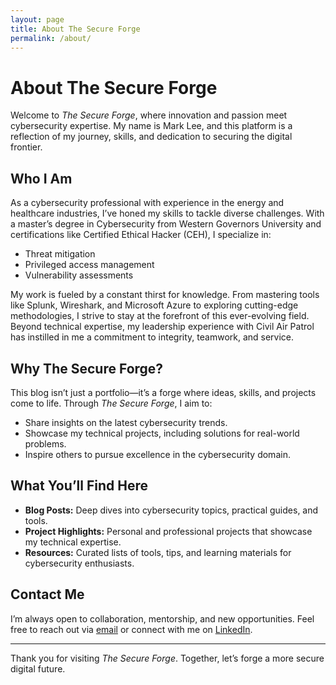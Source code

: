 ```yaml
---
layout: page
title: About The Secure Forge
permalink: /about/
---
```


# About The Secure Forge  

Welcome to *The Secure Forge*, where innovation and passion meet cybersecurity expertise. My name is Mark Lee, and this platform is a reflection of my journey, skills, and dedication to securing the digital frontier.  

## Who I Am  
As a cybersecurity professional with experience in the energy and healthcare industries, I’ve honed my skills to tackle diverse challenges. With a master’s degree in Cybersecurity from Western Governors University and certifications like Certified Ethical Hacker (CEH), I specialize in:  
- Threat mitigation  
- Privileged access management  
- Vulnerability assessments  

My work is fueled by a constant thirst for knowledge. From mastering tools like Splunk, Wireshark, and Microsoft Azure to exploring cutting-edge methodologies, I strive to stay at the forefront of this ever-evolving field. Beyond technical expertise, my leadership experience with Civil Air Patrol has instilled in me a commitment to integrity, teamwork, and service.  

## Why The Secure Forge?  
This blog isn’t just a portfolio—it’s a forge where ideas, skills, and projects come to life. Through *The Secure Forge*, I aim to:  
- Share insights on the latest cybersecurity trends.  
- Showcase my technical projects, including solutions for real-world problems.  
- Inspire others to pursue excellence in the cybersecurity domain.  

## What You’ll Find Here  
- **Blog Posts:** Deep dives into cybersecurity topics, practical guides, and tools.  
- **Project Highlights:** Personal and professional projects that showcase my technical expertise.  
- **Resources:** Curated lists of tools, tips, and learning materials for cybersecurity enthusiasts.  

## Contact Me  
I’m always open to collaboration, mentorship, and new opportunities. Feel free to reach out via [email](mailto:markajleejr@prodigy.net) or connect with me on [LinkedIn](https://www.linkedin.com/in/markleeprogrammer).  

---

Thank you for visiting *The Secure Forge*. Together, let’s forge a more secure digital future.
